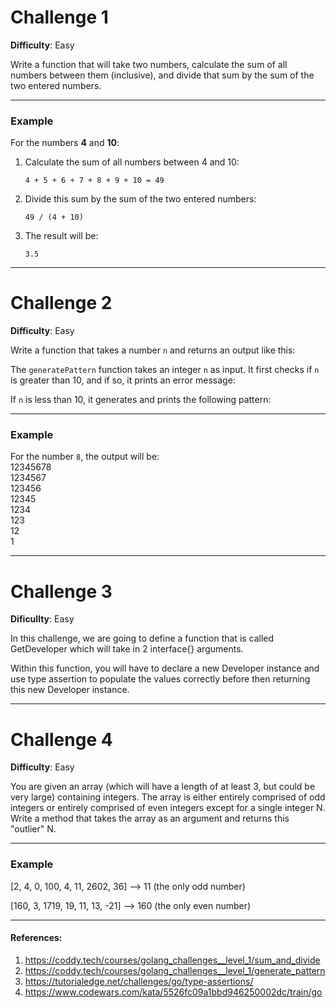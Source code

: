 # Challenge 1

**Difficulty**: Easy

Write a function that will take two numbers, calculate the sum of all numbers between them (inclusive), and divide that sum by the sum of the two entered numbers.

---

### Example

For the numbers **4** and **10**:

1. Calculate the sum of all numbers between 4 and 10:

   ```
   4 + 5 + 6 + 7 + 8 + 9 + 10 = 49
   ```

2. Divide this sum by the sum of the two entered numbers:

   ```
   49 / (4 + 10)
   ```

3. The result will be:

   ```
   3.5
   ```

---

# Challenge 2

**Difficulty**: Easy

Write a function that takes a number `n` and returns an output like this:

The `generatePattern` function takes an integer `n` as input. It first checks if `n` is greater than 10, and if so, it prints an error message:

If `n` is less than 10, it generates and prints the following pattern:

---

### Example

For the number `8`, the output will be:\
12345678\
1234567\
123456\
12345\
1234\
123\
12\
1

---

# Challenge 3

**Dificullty**: Easy

In this challenge, we are going to define a function that is called GetDeveloper which will take in 2 interface{} arguments.

Within this function, you will have to declare a new Developer instance and use type assertion to populate the values correctly before then returning this new Developer instance.

---

# Challenge 4

**Difficulty**: Easy

You are given an array (which will have a length of at least 3, but could be very large) containing integers. The array is either entirely comprised of odd integers or entirely comprised of even integers except for a single integer N. Write a method that takes the array as an argument and returns this "outlier" N.

---

### Example

[2, 4, 0, 100, 4, 11, 2602, 36] --> 11 (the only odd number)

[160, 3, 1719, 19, 11, 13, -21] --> 160 (the only even number)

---

#### References:

1. https://coddy.tech/courses/golang_challenges__level_1/sum_and_divide
2. https://coddy.tech/courses/golang_challenges__level_1/generate_pattern
3. https://tutorialedge.net/challenges/go/type-assertions/
4. https://www.codewars.com/kata/5526fc09a1bbd946250002dc/train/go
